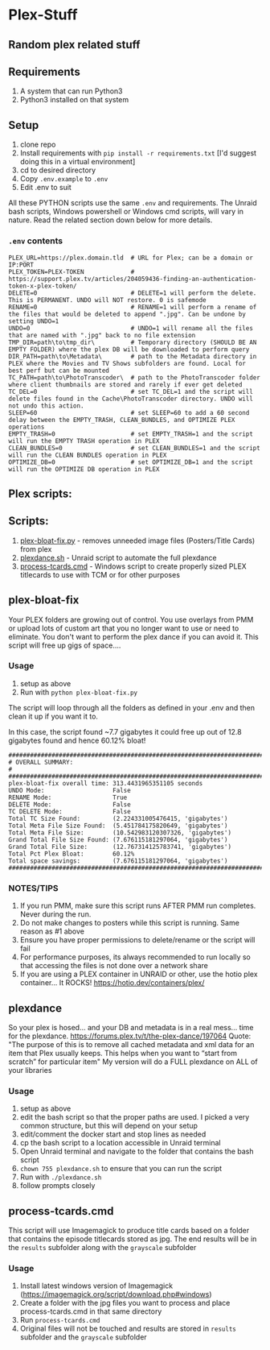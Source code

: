 # Plex-Stuff
## Random plex related stuff

## Requirements

1. A system that can run Python3
1. Python3 installed on that system

## Setup

1. clone repo
1. Install requirements with `pip install -r requirements.txt` [I'd suggest doing this in a virtual environment]
1. cd to desired directory
1. Copy `.env.example` to `.env`
1. Edit .env to suit

All these PYTHON scripts use the same `.env` and requirements. The Unraid bash scripts, Windows powershell or Windows cmd scripts, will vary in nature. Read the related section down below for more details. 

### `.env` contents

```
PLEX_URL=https://plex.domain.tld  # URL for Plex; can be a domain or IP:PORT
PLEX_TOKEN=PLEX-TOKEN             # https://support.plex.tv/articles/204059436-finding-an-authentication-token-x-plex-token/
DELETE=0                          # DELETE=1 will perform the delete. This is PERMANENT. UNDO will NOT restore. 0 is safemode
RENAME=0                          # RENAME=1 will perform a rename of the files that would be deleted to append ".jpg". Can be undone by setting UNDO=1
UNDO=0                            # UNDO=1 will rename all the files that are named with ".jpg" back to no file extension
TMP_DIR=path\to\tmp_dir\          # Temporary directory (SHOULD BE AN EMPTY FOLDER) where the plex DB will be downloaded to perform query
DIR_PATH=path\to\Metadata\        # path to the Metadata directory in PLEX where the Movies and TV Shows subfolders are found. Local for best perf but can be mounted
TC_PATH=path\to\PhotoTranscoder\  # path to the PhotoTranscoder folder where client thumbnails are stored and rarely if ever get deleted
TC_DEL=0                          # set TC_DEL=1 and the script will delete files found in the Cache\PhotoTranscoder directory. UNDO will not undo this action. 
SLEEP=60                          # set SLEEP=60 to add a 60 second delay between the EMPTY_TRASH, CLEAN_BUNDLES, and OPTIMIZE PLEX operations
EMPTY_TRASH=0                     # set EMPTY_TRASH=1 and the script will run the EMPTY TRASH operation in PLEX
CLEAN_BUNDLES=0                   # set CLEAN_BUNDLES=1 and the script will run the CLEAN BUNDLES operation in PLEX
OPTIMIZE_DB=0                     # set OPTIMIZE_DB=1 and the script will run the OPTIMIZE DB operation in PLEX
```

## Plex scripts:

## Scripts:
1. [plex-bloat-fix.py](#plex-bloat-fix) - removes unneeded image files (Posters/Title Cards) from plex
2. [plexdance.sh](#plexdance) - Unraid script to automate the full plexdance
3. [process-tcards.cmd](#process_tcards) - Windows script to create properly sized PLEX titlecards to use with TCM or for other purposes

## plex-bloat-fix

Your PLEX folders are growing out of control. You use overlays from PMM or upload lots of custom art that you no longer want to use or need to eliminate. You don't want to perform the plex dance if you can avoid it. This script will free up gigs of space....

### Usage
1. setup as above
2. Run with `python plex-bloat-fix.py`

The script will loop through all the folders as defined in your .env and then clean it up if you want it to.

In this case, the script found ~7.7 gigabytes it could free up out of 12.8 gigabytes found and hence 60.12% bloat!
```
#######################################################################
# OVERALL SUMMARY:                                                    #
#######################################################################
plex-bloat-fix overall time: 313.4431965351105 seconds
UNDO Mode:                   False
RENAME Mode:                 True
DELETE Mode:                 False
TC DELETE Mode:              False
Total TC Size Found:         (2.224331005476415, 'gigabytes')
Total Meta File Size Found:  (5.451784175820649, 'gigabytes')
Total Meta File Size:        (10.542983120307326, 'gigabytes')
Grand Total File Size Found: (7.676115181297064, 'gigabytes')
Grand Total File Size:       (12.767314125783741, 'gigabytes')
Total Pct Plex Bloat:        60.12%
Total space savings:         (7.676115181297064, 'gigabytes')
#######################################################################
```
### NOTES/TIPS
1. If you run PMM, make sure this script runs AFTER PMM run completes. Never during the run. 
2. Do not make changes to posters while this script is running. Same reason as #1 above
3. Ensure you have proper permissions to delete/rename or the script will fail
4. For performance purposes, its always recommended to run locally so that accessing the files is not done over a network share
5. If you are using a PLEX container in UNRAID or other, use the hotio plex container... It ROCKS! https://hotio.dev/containers/plex/

## plexdance

So your plex is hosed... and your DB and metadata is in a real mess... time for the plexdance. https://forums.plex.tv/t/the-plex-dance/197064 Quote: "The purpose of this is to remove all cached metadata and xml data for an item that Plex usually keeps. This helps when you want to “start from scratch” for particular item" My version will do a FULL plexdance on ALL of your libraries

### Usage
1. setup as above
2. edit the bash script so that the proper paths are used. I picked a very common structure, but this will depend on your setup
3. edit/comment the docker start and stop lines as needed
4. cp the bash script to a location accessible in Unraid terminal
5. Open Unraid terminal and navigate to the folder that contains the bash script
6. `chown 755 plexdance.sh` to ensure that you can run the script
7. Run with `./plexdance.sh`
8. follow prompts closely

## process-tcards.cmd

This script will use Imagemagick to produce title cards based on a folder that contains the episode titlecards stored as jpg. The end results will be in the `results` subfolder along with the `grayscale` subfolder

### Usage
1. Install latest windows version of Imagemagick (https://imagemagick.org/script/download.php#windows) 
2. Create a folder with the jpg files you want to process and place process-tcards.cmd in that same directory
3. Run `process-tcards.cmd`
4. Original files will not be touched and results are stored in `results` subfolder and the `grayscale` subfolder
